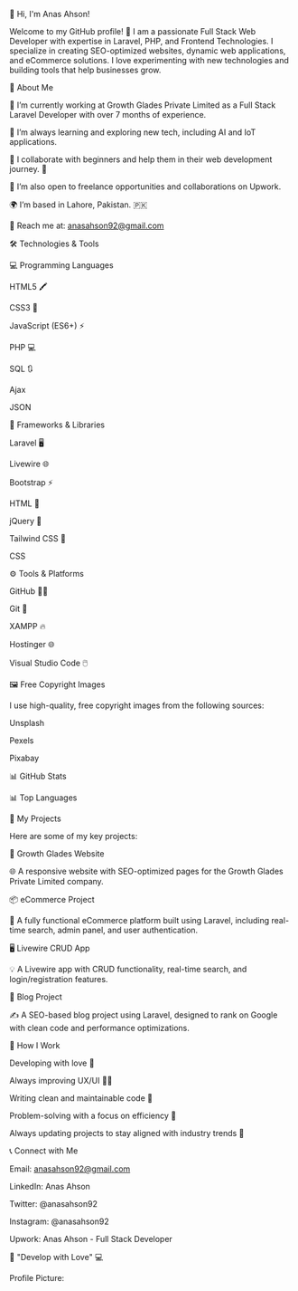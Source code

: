 👋 Hi, I'm Anas Ahson!

Welcome to my GitHub profile! 🚀 I am a passionate Full Stack Web Developer with expertise in Laravel, PHP, and Frontend Technologies. I specialize in creating SEO-optimized websites, dynamic web applications, and eCommerce solutions. I love experimenting with new technologies and building tools that help businesses grow.

🌟 About Me

🔬 I’m currently working at Growth Glades Private Limited as a Full Stack Laravel Developer with over 7 months of experience.

🌱 I’m always learning and exploring new tech, including AI and IoT applications.

💯 I collaborate with beginners and help them in their web development journey. 💬

💼 I’m also open to freelance opportunities and collaborations on Upwork.

🌍 I’m based in Lahore, Pakistan. 🇵🇰

💬 Reach me at: anasahson92@gmail.com

🛠️ Technologies & Tools

💻 Programming Languages

HTML5 🖍️

CSS3 🎨

JavaScript (ES6+) ⚡

PHP 💻

SQL 🔃

Ajax

JSON

🚀 Frameworks & Libraries

Laravel 🖥️

Livewire 🌐

Bootstrap ⚡

HTML 🔮

jQuery 🧬

Tailwind CSS 🌈

CSS

⚙️ Tools & Platforms

GitHub 🧑‍💻

Git 🔧

XAMPP 🔥

Hostinger 🌐

Visual Studio Code 🖱️

🖼️ Free Copyright Images

I use high-quality, free copyright images from the following sources:

Unsplash

Pexels

Pixabay

📊 GitHub Stats



📊 Top Languages



📂 My Projects

Here are some of my key projects:

🔗 Growth Glades Website

🌐 A responsive website with SEO-optimized pages for the Growth Glades Private Limited company.

📦 eCommerce Project

🛒 A fully functional eCommerce platform built using Laravel, including real-time search, admin panel, and user authentication.

🖥️ Livewire CRUD App

💡 A Livewire app with CRUD functionality, real-time search, and login/registration features.

💬 Blog Project

✍️ A SEO-based blog project using Laravel, designed to rank on Google with clean code and performance optimizations.

🌱 How I Work

Developing with love 💖

Always improving UX/UI 👨‍💻

Writing clean and maintainable code 📜

Problem-solving with a focus on efficiency 🔧

Always updating projects to stay aligned with industry trends 🔄

📞 Connect with Me

Email: anasahson92@gmail.com

LinkedIn: Anas Ahson

Twitter: @anasahson92

Instagram: @anasahson92

Upwork: Anas Ahson - Full Stack Developer

🔧 "Develop with Love" 💻

Profile Picture:

